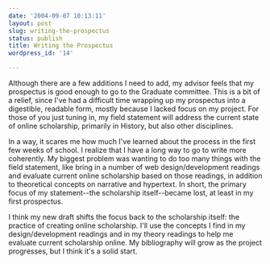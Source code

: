 ```yaml
---
date: '2004-09-07 10:13:11'
layout: post
slug: writing-the-prospectus
status: publish
title: Writing the Prospectus
wordpress_id: '14'

---
```


Although there are a few additions I need to add, my advisor feels that my prospectus is good enough to go to the Graduate committee. This is a bit of a relief, since I've had a difficult time wrapping up my prospectus into a digestible, readable form, mostly because I lacked focus on my project. For those of you just tuning in, my field statement will address the current state of online scholarship, primarily in History, but also other disciplines.




In a way, it scares me how much I've learned about the process in the first few weeks of school. I realize that I have a long way to go to write more coherently. My biggest problem was wanting to do too many things with the field statement, like bring in a number of web design/development readings and evaluate current online scholarship based on those readings, in addition to theoretical concepts on narrative and hypertext. In short, the primary focus of my statement--the scholarship itself--became lost, at least in my first prospectus.




I think my new draft shifts the focus back to the scholarship itself: the practice of creating online scholarship. I'll use the concepts I find in my design/development readings and in my theory readings to help me evaluate current scholarship online. My bibliography will grow as the project progresses, but I think it's a solid start.
